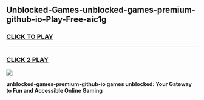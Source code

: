 
## Unblocked-Games-unblocked-games-premium-github-io-Play-Free-aic1g
<h3>
<a href="https://premium76.site?title=unblocked-games-premium-github-io&ref=21A">CLICK TO PLAY</a></h3>
<hr>

<h3>
<a href="https://premium76.site?title=unblocked-games-premium-github-io&ref=21A">CLICK 2 PLAY</a>
  
</h3>

<a href="https://premium76.site?title=unblocked-games-premium-github-io&ref=21A"><img src="https://clearcache.store/games.png"></a>


**unblocked-games-premium-github-io games unblocked: Your Gateway to Fun and Accessible Online Gaming**
